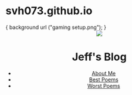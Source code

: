 # svh073.github.io
<!DOCTYPE html>
<head> 

</head>
<body>
  {
  background url ("gaming setup.png");
  }
  <header>
    <img src="/assets/jeff.png">
    <h1>Jeff's Blog</h1>
    <ul>
      <li><a href="#">About Me</a></li>
      <li><a href="#">Best Poems</a></li>
      <li><a href="#">Worst Poems</a></li>
    </ul>
  </header>
</body>
